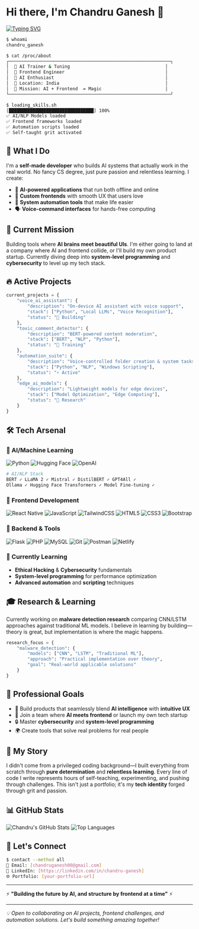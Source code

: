 # Hi there, I'm Chandru Ganesh 👋

[![Typing SVG](https://readme-typing-svg.herokuapp.com?font=Fira+Code&pause=1000&color=36BCF7&width=435&lines=AI+Trainer+%26+Frontend+Engineer;Building+Offline%2FOnline+AI+Systems;Passionate+about+Automation+%26+Local+LLMs;Self-taught+Developer+from+India+%F0%9F%87%AE%F0%9F%87%B3)](https://git.io/typing-svg)

```bash
$ whoami
chandru_ganesh

$ cat /proc/about
┌─────────────────────────────────────────────────────────────┐
│  🤖 AI Trainer & Tuning                                    │
│  🎨 Frontend Engineer                                      │
│  🔧 AI Enthusiast                                          │
│  📍 Location: India                                        │
│  🎯 Mission: AI + Frontend  = Magic                        │
└─────────────────────────────────────────────────────────────┘

$ loading_skills.sh
[████████████████████████████████] 100%
✅ AI/NLP Models loaded
✅ Frontend frameworks loaded  
✅ Automation scripts loaded
✅ Self-taught grit activated
```

## 🚀 What I Do

I'm a **self-made developer** who builds AI systems that actually work in the real world. No fancy CS degree, just pure passion and relentless learning. I create:

- 🧠 **AI-powered applications** that run both offline and online
- 🎨 **Custom frontends** with smooth UX that users love
- 🔧 **System automation tools** that make life easier
- 🗣️ **Voice-command interfaces** for hands-free computing

## 🎯 Current Mission

Building tools where **AI brains meet beautiful UIs**. I'm either going to land at a company where AI and frontend collide, or I'll build my own product startup. Currently diving deep into **system-level programming** and **cybersecurity** to level up my tech stack.

## 🔥 Active Projects

```python
current_projects = {
    "voice_ai_assistant": {
        "description": "On-device AI assistant with voice support",
        "stack": ["Python", "Local LLMs", "Voice Recognition"],
        "status": "🚧 Building"
    },
    "toxic_comment_detector": {
        "description": "BERT-powered content moderation",
        "stack": ["BERT", "NLP", "Python"],
        "status": "🧪 Training"
    },
    "automation_suite": {
        "description": "Voice-controlled folder creation & system tasks",
        "stack": ["Python", "NLP", "Windows Scripting"],
        "status": "⚡ Active"
    },
    "edge_ai_models": {
        "description": "Lightweight models for edge devices",
        "stack": ["Model Optimization", "Edge Computing"],
        "status": "🔬 Research"
    }
}
```

## 🛠️ Tech Arsenal

### 🧠 AI/Machine Learning
![Python](https://img.shields.io/badge/Python-3776AB?style=for-the-badge&logo=python&logoColor=white)
![Hugging Face](https://img.shields.io/badge/🤗%20Hugging%20Face-FFD21E?style=for-the-badge)
![OpenAI](https://img.shields.io/badge/OpenAI-412991?style=for-the-badge&logo=openai&logoColor=white)

```bash
# AI/NLP Stack
BERT ✓ LLaMA 2 ✓ Mistral ✓ DistilBERT ✓ GPT4All ✓
Ollama ✓ Hugging Face Transformers ✓ Model Fine-tuning ✓
```

### 🎨 Frontend Development
![React Native](https://img.shields.io/badge/React_Native-20232A?style=for-the-badge&logo=react&logoColor=61DAFB)
![JavaScript](https://img.shields.io/badge/JavaScript-F7DF1E?style=for-the-badge&logo=javascript&logoColor=black)
![TailwindCSS](https://img.shields.io/badge/Tailwind_CSS-38B2AC?style=for-the-badge&logo=tailwind-css&logoColor=white)
![HTML5](https://img.shields.io/badge/HTML5-E34F26?style=for-the-badge&logo=html5&logoColor=white)
![CSS3](https://img.shields.io/badge/CSS3-1572B6?style=for-the-badge&logo=css3&logoColor=white)
![Bootstrap](https://img.shields.io/badge/Bootstrap-563D7C?style=for-the-badge&logo=bootstrap&logoColor=white)

### 🔧 Backend & Tools
![Flask](https://img.shields.io/badge/Flask-000000?style=for-the-badge&logo=flask&logoColor=white)
![PHP](https://img.shields.io/badge/PHP-777BB4?style=for-the-badge&logo=php&logoColor=white)
![MySQL](https://img.shields.io/badge/MySQL-4479A1?style=for-the-badge&logo=mysql&logoColor=white)
![Git](https://img.shields.io/badge/Git-F05032?style=for-the-badge&logo=git&logoColor=white)
![Postman](https://img.shields.io/badge/Postman-FF6C37?style=for-the-badge&logo=postman&logoColor=white)
![Netlify](https://img.shields.io/badge/Netlify-00C7B7?style=for-the-badge&logo=netlify&logoColor=white)

### 🔐 Currently Learning
- **Ethical Hacking** & **Cybersecurity** fundamentals
- **System-level programming** for performance optimization
- **Advanced automation** and **scripting** techniques

## 🎓 Research & Learning

Currently working on **malware detection research** comparing CNN/LSTM approaches against traditional ML models. I believe in learning by building—theory is great, but implementation is where the magic happens.

```python
research_focus = {
    "malware_detection": {
        "models": ["CNN", "LSTM", "Traditional ML"],
        "approach": "Practical implementation over theory",
        "goal": "Real-world applicable solutions"
    }
}
```

## 💼 Professional Goals

- 🎯 Build products that seamlessly blend **AI intelligence** with **intuitive UX**
- 🚀 Join a team where **AI meets frontend** or launch my own tech startup
- 🔒 Master **cybersecurity** and **system-level programming**
- 🌍 Create tools that solve real problems for real people

## 🌟 My Story

I didn't come from a privileged coding background—I built everything from scratch through **pure determination** and **relentless learning**. Every line of code I write represents hours of self-teaching, experimenting, and pushing through challenges. This isn't just a portfolio; it's my **tech identity** forged through grit and passion.

## 📊 GitHub Stats

![Chandru's GitHub Stats](https://github-readme-stats.vercel.app/api?username=chandru-ganesh&show_icons=true&theme=radical)
![Top Languages](https://github-readme-stats.vercel.app/api/top-langs/?username=chandru-ganesh&layout=compact&theme=radical)

## 🤝 Let's Connect

```bash
$ contact --method all
📧 Email: [chandruganesh00@gmail.com]
💼 LinkedIn: [https://linkedin.com/in/chandru-ganesh]
🌐 Portfolio: [your-portfolio-url]
```

---

⚡ **"Building the future by AI, and structure by frontend at a time"** ⚡

---

*💡 Open to collaborating on AI projects, frontend challenges, and automation solutions. Let's build something amazing together!*

